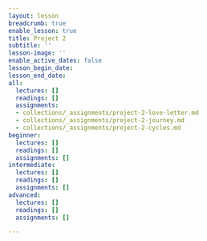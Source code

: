 ```yaml
---
layout: lesson
breadcrumb: true
enable_lesson: true
title: Project 2
subtitle: ''
lesson-image: ''
enable_active_dates: false
lesson_begin_date: 
lesson_end_date: 
all:
  lectures: []
  readings: []
  assignments:
  - collections/_assignments/project-2-love-letter.md
  - collections/_assignments/project-2-journey.md
  - collections/_assignments/project-2-cycles.md
beginner:
  lectures: []
  readings: []
  assignments: []
intermediate:
  lectures: []
  readings: []
  assignments: []
advanced:
  lectures: []
  readings: []
  assignments: []

---
```

